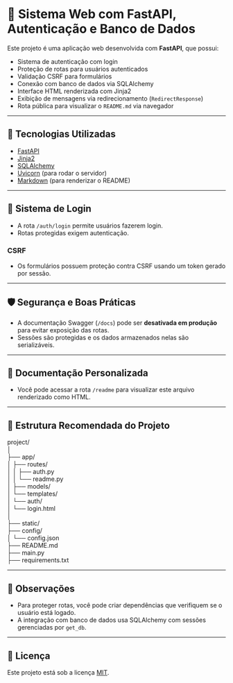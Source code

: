 # 🔐 Sistema Web com FastAPI, Autenticação e Banco de Dados

Este projeto é uma aplicação web desenvolvida com **FastAPI**, que possui:

- Sistema de autenticação com login
- Proteção de rotas para usuários autenticados
- Validação CSRF para formulários
- Conexão com banco de dados via SQLAlchemy
- Interface HTML renderizada com Jinja2
- Exibição de mensagens via redirecionamento (`RedirectResponse`)
- Rota pública para visualizar o `README.md` via navegador

---

## 🚀 Tecnologias Utilizadas

- [FastAPI](https://fastapi.tiangolo.com/)
- [Jinja2](https://jinja.palletsprojects.com/)
- [SQLAlchemy](https://www.sqlalchemy.org/)
- [Uvicorn](https://www.uvicorn.org/) (para rodar o servidor)
- [Markdown](https://python-markdown.github.io/) (para renderizar o README)

---

## 🔐 Sistema de Login

- A rota `/auth/login` permite usuários fazerem login.
- Rotas protegidas exigem autenticação.

### CSRF

- Os formulários possuem proteção contra CSRF usando um token gerado por sessão.

---

## 🛡️ Segurança e Boas Práticas

- A documentação Swagger (`/docs`) pode ser **desativada em produção** para evitar exposição das rotas.
- Sessões são protegidas e os dados armazenados nelas são serializáveis.

---

## 📘 Documentação Personalizada

- Você pode acessar a rota `/readme` para visualizar este arquivo renderizado como HTML.

---

## 📁 Estrutura Recomendada do Projeto

project/<br>
│<br>
├── app/<br>
│   ├── routes/<br>
│   │   ├── auth.py<br>
│   │   └── readme.py<br>
│   ├── models/<br>
│   └── templates/<br>
│       └── auth/<br>
│           └── login.html<br>
│<br>
├── static/<br>
├── config/<br>
│   └── config.json<br>
├── README.md<br>
├── main.py<br>
├── requirements.txt<br>

---

## 🧠 Observações

- Para proteger rotas, você pode criar dependências que verifiquem se o usuário está logado.
- A integração com banco de dados usa SQLAlchemy com sessões gerenciadas por `get_db`.

---

## 📝 Licença

Este projeto está sob a licença [MIT](LICENSE).
